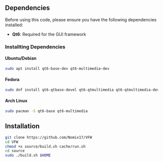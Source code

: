 ## Dependencies

Before using this code, please ensure you have the following dependencies installed:

- **Qt6**: Required for the GUI framework
  
### Installting Dependencies 

#### Ubuntu/Debian
```bash
sudo apt install qt6-base-dev qt6-multimedia-dev
```

#### Fedora
```bash
sudo dnf install qt6-qtbase-devel qt6-qtmultimedia qt6-qtmultimedia-devel
```

#### Arch Linux
```bash
sudo pacman -S qt6-base qt6-multimedia
```

## Installation

```bash
git clone https://github.com/Nomix17/VFW
cd VFW
chmod +x source/build.sh cache/run.sh
cd source
sudo ./build.sh $HOME
```
